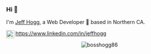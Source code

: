 ### Hi 👋
I'm [Jeff Hogg](https://bosshogg86.github.io/portfolio/), a Web Developer 🚀 based in Northern CA.
<br />

<a href="https://www.linkedin.com/in/jeffhogg/">
  <img align="left" alt="Jeff's LinkdeIn" width="22px" src="https://cdn.jsdelivr.net/npm/simple-icons@v3/icons/linkedin.svg" />
  https://www.linkedin.com/in/jeffhogg
</a>

<br />

<p align="center"> <img src="https://github-readme-stats.vercel.app/api?username=bosshogg86&show_icons=true&theme=dark" alt="bosshogg86" />

